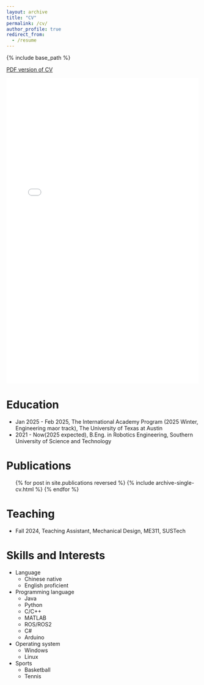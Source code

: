 ```yaml
---
layout: archive
title: "CV"
permalink: /cv/
author_profile: true
redirect_from:
  - /resume
---
```


{% include base_path %}

<a href="../files/CV-Guojing Huang.pdf" target="_blank">PDF version of CV</a>
<iframe src="../files/CV-Guojing Huang.pdf" width="100%" height="800px" style="border: none;"></iframe>




Education
======
* Jan 2025 - Feb 2025, The International Academy Program (2025 Winter, Engineering maor track), The University of Texas at Austin
* 2021 - Now(2025 expected), B.Eng. in Robotics Engineering, Southern University of Science and Technology


Publications
======
  <ul>{% for post in site.publications reversed %}
    {% include archive-single-cv.html %}
  {% endfor %}</ul>


Teaching
======
* Fall 2024, Teaching Assistant, Mechanical Design, ME311, SUSTech


Skills and Interests
======
* Language
  * Chinese native
  * English proficient
* Programming language
  * Java
  * Python
  * C/C++
  * MATLAB
  * ROS/ROS2
  * C#
  * Arduino
* Operating system
  * Windows
  * Linux
* Sports
  * Basketball
  * Tennis


  
<!-- Service and leadership
====== -->

